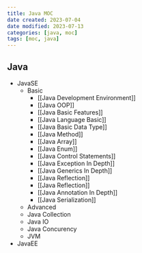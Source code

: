 ```yaml
---
title: Java MOC
date created: 2023-07-04
date modified: 2023-07-13
categories: [java, moc]
tags: [moc, java]
---
```


## Java

- JavaSE
	- Basic
		- [[Java Development Environment]]
		- [[Java OOP]]
		- [[Java Basic Features]]
		- [[Java Language Basic]]
		- [[Java Basic Data Type]]
		- [[Java Method]]
		- [[Java Array]]
		- [[Java Enum]]
		- [[Java Control Statements]]
		- [[Java Exception In Depth]]
		- [[Java Generics In Depth]]
		- [[Java Reflection]]
		- [[Java Reflection]]
		- [[Java Annotation In Depth]]
		- [[Java Serialization]]
	- Advanced
	- Java Collection
	- Java IO
	- Java Concurency
	- JVM
- JavaEE
